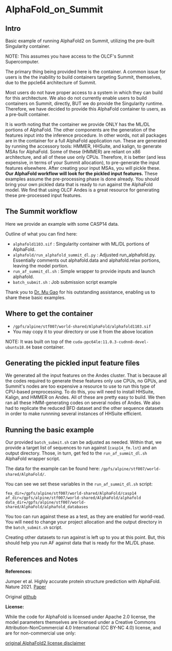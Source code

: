 # AlphaFold_on_Summit

## Intro

Basic example of running AlphaFold2 on Summit, utilizing the pre-built Singularity container.

NOTE: This assumes you have access to the OLCF's Summit Supercomputer.

The primary thing being provided here is the container. A common issue for users is the the inability to build containers targeting Summit, themselves, due to the ppcle64 architecture of Summit. 

Most users do not have proper access to a system in which they can build for this architecture. We also do not currently enable users to build containers on Summit, directly, BUT we do provide the Singularity runtime. Therefore, we have decided to provide this AlphaFold container to users, as a pre-built container.

It is worth noting that the container we provide ONLY has the ML/DL portions of AlphaFold. The other components are the generation of the features input into the inference procedure. In other words, not all packages are in the container for a full AlphaFold application run. These are generated by running the accessory tools: HMMER, HHSuite, and kalign, to generate MSAs for AlphaFold. Some of these (HMMER) are reliant on x86 architecture, and all of these use only CPUs. Therefore, it is better (and less expensive, in terms of your Summit allocation), to pre-generate the input features elsewhere. After creating your input MSAs, you will pickle these. **Our AlphaFold workflow will look for the pickled input features.** These examples assume the pre-processing phase is done already. You should bring your own pickled data that is ready to run against the AlphaFold model. We find that using OLCF Andes is a great resource for generating these pre-processed input features. 

## The Summit workflow

Here we provide an example with some CASP14 data.

Outline of what you can find here:

* `alphafold1103.sif` : Singularity container with ML/DL portions of AlphaFold.
* `alphafold/run_alphafold_summit_dl.py` : Adjusted run_alphafold.py. Essentially comments out alphafold.data and alphafold.relax portions, leaving the model portion.
* `run_af_summit_dl.sh` : Simple wrapper to provide inputs and launch alphafold.
* `batch_submit.sh` : Job submission script example

Thank you to [Dr. Mu Gao](https://sites.gatech.edu/cssb/mu-gao/) for his outstanding assistance, enabling us to share these basic examples. 

## Where to get the container

* `/gpfs/alpine/stf007/world-shared/AlphaFold/alphafold1103.sif` 
* You may copy it to your directory or use it from the above location

NOTE: It was built on top of the `cuda-ppc64le:11.0.3-cudnn8-devel-ubuntu18.04` base container.

## Generating the pickled input feature files

We generated all the input features on the Andes cluster. That is because all the codes required to generate these features only use CPUs, no GPUs, and Summit's nodes are too expensive a resource to use to run this type of CPU-based preprocessing. To do this, you will need to install HHSuite, Kalign, and HMMER on Andes. All of these are pretty easy to build. We then ran all these HMM-generating codes on several nodes of Andes. We also had to replicate the reduced BFD dataset and the other sequence datasets in order to make runnning several instances of HHSuite efficient.

## Running the basic example

Our provided `batch_submit.sh` can be adjusted as needed. Within that, we provide a target list of sequences to run against (`casp14_fm.lst`) and an output directory. Those, in turn, get fed to the `run_af_summit_dl.sh` AlphaFold wrapper script.

The data for the example can be found here: `/gpfs/alpine/stf007/world-shared/AlphaFold/`.

You can see we set these variables in the `run_af_summit_dl.sh` script:

```
fea_dir=/gpfs/alpine/stf007/world-shared/AlphaFold/casp14
af_dir=/gpfs/alpine/stf007/world-shared/AlphaFold/alphafold
data_dir=/gpfs/alpine/stf007/world-shared/AlphaFold/alphafold_databases
```

<!---`fea_dir` is the directory containing the pre-calculated features.  CHECK THIS --->

You too can run against these as a test, as they are enabled for world-read. You will need to change your project allocation and the output directory in the `batch_submit.sh` script. 

Creating other datasets to run against is left up to you at this point. But, this should help you run AF against data that is ready for the ML/DL phase.

## References and Notes

**References:**

Jumper et al. Highly accurate protein structure prediction with AlphaFold. Nature 2021. [Paper](https://www.nature.com/articles/s41586-021-03819-2)

Original [github](https://github.com/deepmind/alphafold)

**License:**

While the code for AlphaFold is licensed under Apache 2.0 license, the model parameters themselves are licensed under a Creative Commons Attribution-NonCommercial 4.0 International (CC BY-NC 4.0) license, and are for non-commercial use only:

[original AlphaFold2 license disclaimer](https://github.com/deepmind/alphafold#license-and-disclaimer)




